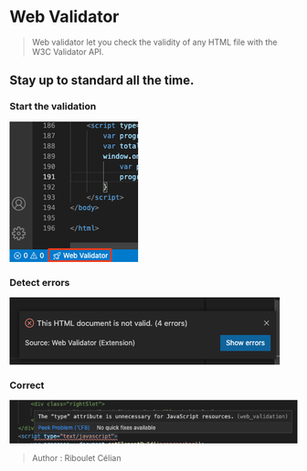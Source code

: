 # Web Validator

> Web validator let you check the validity of any HTML file with the W3C Validator API.

## Stay up to standard all the time.
### Start the validation
![](https://github.com/celian-rib/vscode-webvalidation-extension/blob/main/images/command-button.png)
### Detect errors
![](https://github.com/celian-rib/vscode-webvalidation-extension/blob/main/images/popup.png)
### Correct
![](https://github.com/celian-rib/vscode-webvalidation-extension/blob/main/images/diagnostic.png)

> Author : Riboulet Célian

